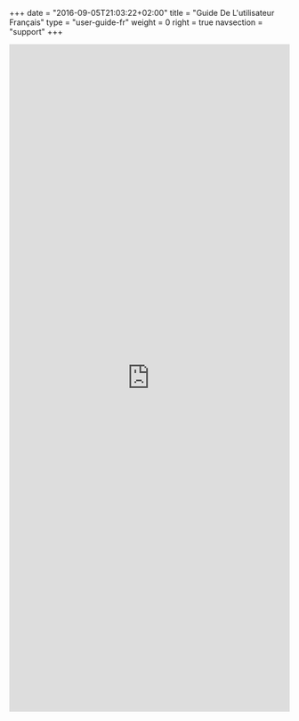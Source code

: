 +++
date = "2016-09-05T21:03:22+02:00"
title = "Guide De L'utilisateur Français"
type = "user-guide-fr"
weight = 0
right = true
navsection = "support"
+++

<embed type="application/pdf" width="100%" height="1200px" src="http://rwthaachen.dl.osdn.jp/storage/g/m/ma/manjaro/Manjaro-User-Guide-French.pdf"></embed>
